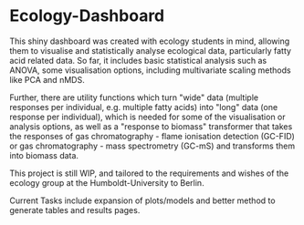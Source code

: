 # Ecology-Dashboard

This shiny dashboard was created with ecology students in mind, allowing them to visualise and statistically analyse ecological data, particularly fatty acid related data. So far, it includes basic statistical analysis such as ANOVA, some visualisation options, including multivariate scaling methods like PCA and nMDS.

Further, there are utility functions which turn "wide" data (multiple responses per individual, e.g. multiple fatty acids) into "long" data (one response per individual), which is needed for some of the visualisation or analysis options, as well as a "response to biomass" transformer that takes the responses of gas chromatography - flame ionisation detection (GC-FID) or gas chromatography - mass spectrometry (GC-mS) and transforms them into biomass data.

This project is still WIP, and tailored to the requirements and wishes of the ecology group at the Humboldt-University to Berlin.

Current Tasks include expansion of plots/models and better method to generate tables and results pages.